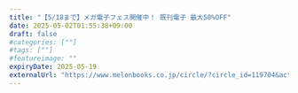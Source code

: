 ```yaml
---
title: "【5/18まで】メガ電子フェス開催中！ 既刊電子 最大50%OFF"
date: 2025-05-02T01:55:38+09:00
draft: false
#categories: [""]
#tags: [""]
#featureimage: ""
expiryDate: 2025-05-19
externalUrl: "https://www.melonbooks.co.jp/circle/?circle_id=119704&act=&orderby=publish_start_date&disp_number=100&pageno=1&is_sp_view=0&fromagee_flg=2&search_target%5B%5D=2&additional_all=1&product_type=0&is_end_of_sale2=1&text_type=all&name=#form1"
---
```


